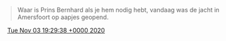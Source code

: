 > Waar is Prins Bernhard als je hem nodig hebt, vandaag was de jacht in Amersfoort op aapjes geopend\.

<img src="../../media/tweet.ico" width="12" /> [Tue Nov 03 19:29:38 +0000 2020](https://twitter.com/DromerDenker/status/1323708937959579649)